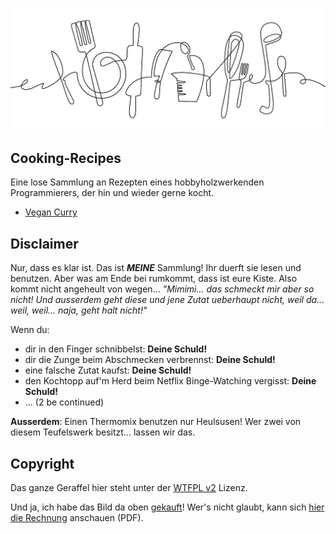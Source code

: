![Crazy Cooking](recipes/img/crazy-cooking-banner.jpg)

## Cooking-Recipes

Eine lose Sammlung an Rezepten eines hobbyholzwerkenden Programmierers, der hin und wieder gerne kocht.

* [Vegan Curry](recipes/Vegan-Curry.md)

## Disclaimer
Nur, dass es klar ist. Das ist ***MEINE*** Sammlung! Ihr duerft sie lesen und benutzen. Aber was am Ende bei rumkommt, dass ist eure Kiste. Also kommt nicht angeheult von wegen... *"Mimimi... das schmeckt mir aber so nicht! Und ausserdem geht diese und jene Zutat ueberhaupt nicht, weil da... weil, weil... naja, geht halt nicht!"*

Wenn du:
* dir in den Finger schnibbelst: **Deine Schuld!**
* dir die Zunge beim Abschmecken verbrennst: **Deine Schuld!**
* eine falsche Zutat kaufst: **Deine Schuld!**
* den Kochtopp auf'm Herd beim Netflix Binge-Watching vergisst: **Deine Schuld!**
* ... (2 be continued)

**Ausserdem**: Einen Thermomix benutzen nur Heulsusen! Wer zwei von diesem Teufelswerk besitzt... lassen wir das.

## Copyright
Das ganze Geraffel hier steht unter der [WTFPL v2](https://en.wikipedia.org/wiki/WTFPL#Version_2) Lizenz.

Und ja, ich habe das Bild da oben [gekauft](https://thehungryjpeg.com/product/3806080-kitchen-tools-continuous-one-line-drawing-kitchen-utensils-cooking-t)! Wer's nicht glaubt, kann sich [hier die Rechnung](img/invoice_680108.pdf) anschauen (PDF).